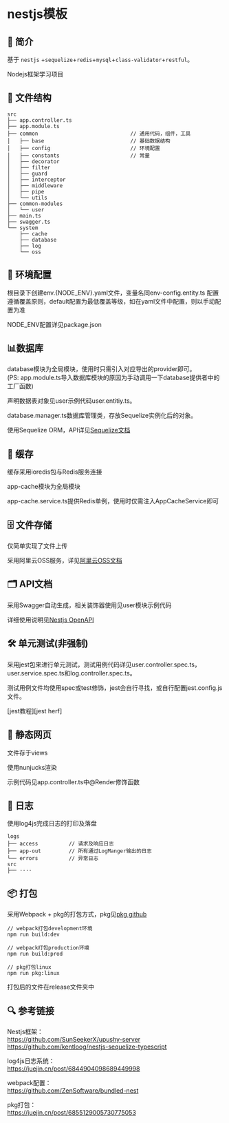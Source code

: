 # nestjs模板

## 📌 简介
基于 `nestjs` +`sequelize`+`redis`+`mysql`+`class-validator`+`restful`。

Nodejs框架学习项目

## 📂 文件结构
```
src
├── app.controller.ts
├── app.module.ts
├── common                              // 通用代码，组件，工具
│   ├── base                            // 基础数据结构   
│   ├── config                          // 环境配置
│   ├── constants                       // 常量
│   ├── decorator
│   ├── filter
│   ├── guard
│   ├── interceptor
│   ├── middleware
│   ├── pipe
│   └── utils
├── common-modules
│   └── user
├── main.ts
├── swagger.ts
└── system
    ├── cache
    ├── database
    ├── log
    └── oss
```
## 📄 环境配置 
根目录下创建env.{NODE_ENV}.yaml文件，变量名同env-config.entity.ts
配置遵循覆盖原则，default配置为最低覆盖等级，如在yaml文件中配置，则以手动配置为准


NODE_ENV配置详见package.json

## 📊数据库
database模块为全局模块，使用时只需引入对应导出的provider即可。\
(PS: app.module.ts导入数据库模块的原因为手动调用一下database提供者中的工厂函数)

声明数据表对象见user示例代码user.entitiy.ts。

database.manager.ts数据库管理类，存放Sequelize实例化后的对象。

使用Sequelize ORM，API详见[Sequelize文档][sequelize herf]

## 💾 缓存
缓存采用ioredis包与Redis服务连接

app-cache模块为全局模块

app-cache.service.ts提供Redis单例，使用时仅需注入AppCacheService即可

## 🗄️ 文件存储
仅简单实现了文件上传

采用阿里云OSS服务，详见[阿里云OSS文档][aliOSS herf]

## 🗂️ API文档
采用Swagger自动生成，相关装饰器使用见user模块示例代码

详细使用说明见[Nestjs OpenAPI][Nestjs OpenAPI herf]

## 🛠️ 单元测试(非强制)
采用jest包来进行单元测试，测试用例代码详见user.controller.spec.ts，user.service.spec.ts和log.controller.spec.ts。

测试用例文件均使用spec或test修饰，jest会自行寻找，或自行配置jest.config.js文件。

[jest教程][jest herf]

## 📑 静态网页
文件存于views

使用nunjucks渲染

示例代码见app.controller.ts中@Render修饰函数

## 📝 日志
使用log4js完成日志的打印及落盘
```
logs
├── access          // 请求及响应日志
├── app-out         // 所有通过LogManger输出的日志
└── errors          // 异常日志
src
├── ····
```
## 📦 打包
采用Webpack + pkg的打包方式，pkg见[pkg github][pkg herf]

```
// webpack打包development环境
npm run build:dev

// webpack打包production环境
npm run build:prod

// pkg打包linux
npm run pkg:linux
```
打包后的文件在release文件夹中

## 🔍 参考链接
Nestjs框架：\
https://github.com/SunSeekerX/upushy-server \
https://github.com/kentloog/nestjs-sequelize-typescript

log4js日志系统：\
https://juejin.cn/post/6844904098689449998

webpack配置：\
https://github.com/ZenSoftware/bundled-nest

pkg打包：\
https://juejin.cn/post/6855129005730775053


[sequelize herf]: https://sequelize.org
[aliOSS herf]: https://help.aliyun.com/document_detail/32070.html
[Nestjs OpenAPI herf]: https://docs.nestjs.cn/8/openapi
[pkg herf]: https://github.com/vercel/pkg
